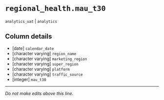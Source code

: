 # `regional_health.mau_t30`
`analytics_uat` | `analytics`

## Column details
* [date]      `calendar_date`
* [character varying] `region_name`
* [character varying] `marketing_region`
* [character varying] `super_region`
* [character varying] `platform`
* [character varying] `traffic_source`
* [integer]   `mau_t30`

-------------------------------------------------------------------------------
*Do not make edits above this line.*
